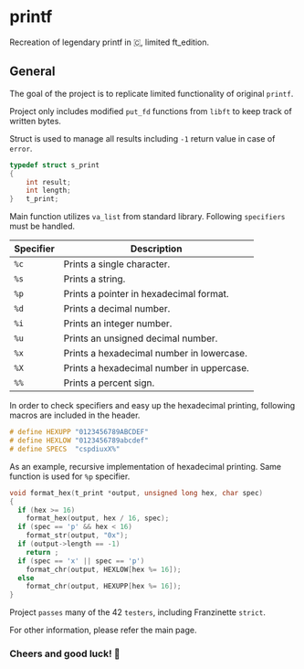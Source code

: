 # printf

Recreation of legendary printf in 🇨, limited ft_edition.

## General

The goal of the project is to replicate limited functionality of original `printf`.

Project only includes modified `put_fd` functions from `libft` to keep track of written bytes.

Struct is used to manage all results including `-1` return value in case of `error`.

```c
typedef struct s_print
{
	int result;
	int length;
}	t_print;
```

Main function utilizes `va_list` from standard library. Following `specifiers` must be handled.

| **Specifier** | **Description**                                                                 |
|---------------|---------------------------------------------------------------------------------|
| `%c`          | Prints a single character.                                                     |
| `%s`          | Prints a string.                       |
| `%p`          | Prints a pointer in hexadecimal format.                |
| `%d`          | Prints a decimal number.                                             |
| `%i`          | Prints an integer number.                                                  |
| `%u`          | Prints an unsigned decimal number.                                   |
| `%x`          | Prints a hexadecimal number in lowercase.                     |
| `%X`          | Prints a hexadecimal number in uppercase.                     |
| `%%`          | Prints a percent sign.                                                        |

In order to check specifiers and easy up the hexadecimal printing, following macros are included in the header.

```c
# define HEXUPP "0123456789ABCDEF"
# define HEXLOW "0123456789abcdef"
# define SPECS  "cspdiuxX%"
```

As an example, recursive implementation of hexadecimal printing. Same function is used for `%p` specifier.

```c
void format_hex(t_print *output, unsigned long hex, char spec)
{
  if (hex >= 16)
    format_hex(output, hex / 16, spec);
  if (spec == 'p' && hex < 16)
    format_str(output, "0x");
  if (output->length == -1)
    return ;
  if (spec == 'x' || spec == 'p')
    format_chr(output, HEXLOW[hex %= 16]);
  else
    format_chr(output, HEXUPP[hex %= 16]);
}
```

Project `passes` many of the 42 `testers`, including Franzinette `strict`.

For other information, please refer the main page.

### Cheers and good luck! 🥳